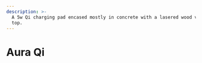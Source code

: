 ```yaml
---
description: >-
  A 5w Qi charging pad encased mostly in concrete with a lasered wood veneer
  top.
---
```


# Aura Qi

